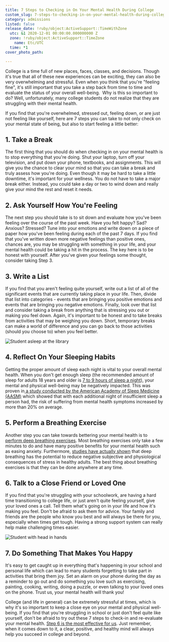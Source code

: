 ```yaml
---
title: 7 Steps to Checking in On Your Mental Health During College
custom_slug: 7-steps-to-checking-in-on-your-mental-health-during-college
category: admissions
listed: false
release_date: !ruby/object:ActiveSupport::TimeWithZone
  utc: &1 2020-12-01 00:00:00.000000000 Z
  zone: !ruby/object:ActiveSupport::TimeZone
    name: Etc/UTC
  time: *1
cover_photo_path: 

---
```

College is a time full of new places, faces, classes, and decisions. Though it's true that all of these new experiences can be exciting, they can also be very overwhelming and stressful. Even when you think that you're "feeling fine", it's still important that you take a step back from time to time and evaluate the status of your overall well-being.  Why is this so important to do? Well, unfortunately, many college students do not realize that they are struggling with their mental health.

If you find that you're overwhelmed, stressed out, feeling down, or are just not feeling like yourself, here are 7 steps you can take to not only check on your mental state of being, but also to start feeling a little better:

## 1. Take a Break
The first thing that you should do when checking in on your mental health is to stop everything that you're doing. Shut your laptop, turn off your television, and put down your phone, textbooks, and assignments. This will give you the chance to clear your mind so that you can take a break and truly assess how you're doing. Even though it may be hard to take a little downtime, it's important for your wellness. You do not have to take a major break either. Instead, you could take a day or two to wind down and really give your mind the rest and reset it needs. 

## 2. Ask Yourself How You're Feeling
The next step you should take is to sit down and evaluate how you've been feeling over the course of the past week. Have you felt happy? Sad? Anxious? Stressed? Tune into your emotions and write down on a piece of paper how you've been feeling during each of the past 7 days. If you find that you've written down more negative feelings than positive ones, chances are, you may be struggling with something in your life, and your mental health could be taking a hit in the process. The key here is to be honest with yourself. After you've given your feelings some thought, consider taking Step 3.  

## 3. Write a List
If you find that you aren't feeling quite yourself, write out a list of all of the significant events that are currently taking place in your life. Then, divide that list into categories - events that are bringing you positive emotions and events that are bringing you negative emotions. Finally, look over that list and consider taking a break from anything that is stressing you out or making you feel down. Again, it's important to be honest and to take breaks from activities that may be weighing you down. Short, temporary breaks can make a world of difference and you can go back to those activities (should you choose to) when you feel better.

![Student asleep at the library](https://res.cloudinary.com/makeschool/image/upload/v1606928548/Blog/Image_2_-_Mental_Health_Article.jpg "Student asleep at the library")

## 4. Reflect On Your Sleeping Habits
Getting the proper amount of sleep each night is vital to your overall mental health. When you don't get enough sleep (the recommended amount of sleep for adults 18 years and older is [7 to 9 hours of sleep a night](https://www.mayoclinic.org/healthy-lifestyle/adult-health/expert-answers/how-many-hours-of-sleep-are-enough/faq-20057898)), your mental and physical well-being may be negatively impacted. This was proven in[ a study conducted by the American Academy of Sleep Medicine (AASM)](https://aasm.org/insufficient-sleep-college-student-athletes/) which showed that with each additional night of insufficient sleep a person had, the risk of suffering from mental health symptoms increased by more than 20% on average.

## 5. Perform a Breathing Exercise
Another step you can take towards bettering your mental health is to [perform deep breathing exercises](https://www.nhs.uk/conditions/stress-anxiety-depression/ways-relieve-stress/). Most breathing exercises only take a few minutes to do and have many positive benefits for your mental health such as easing anxiety. Furthermore, [studies have actually shown](https://www.ncbi.nlm.nih.gov/pmc/articles/PMC5455070/) that deep breathing has the potential to reduce negative subjective and physiological consequences of stress in healthy adults. The best thing about breathing exercises is that they can be done anywhere at any time.

## 6. Talk to a Close Friend or Loved One
If you find that you're struggling with your schoolwork, are having a hard time transitioning to college life, or just aren't quite feeling yourself, give your loved ones a call. Tell them what's going on in your life and how it's making you feel. Don't be afraid to ask them for advice. Your family and friends are the people who know you best and will always be there for you, especially when times get tough. Having a strong support system can really help make challenging times easier.

![Student with head in hands](https://res.cloudinary.com/makeschool/image/upload/v1606928549/Blog/Image_3_-_Mental_Health_Article.jpg "Student with head in hands")

## 7. Do Something That Makes You Happy
It's easy to get caught up in everything that's happening in your school and personal life which can lead to many students forgetting to take part in activities that bring them joy. Set an alarm on your phone during the day as a reminder to go out and do something you love such as exercising, painting, cooking, writing, doing a puzzle, or even talking to your loved ones on the phone. Trust us, your mental health will thank you!

College (and life in general) can be extremely stressful at times, which is why it's so important to keep a close eye on your mental and physical well-being. If you find that you're struggling in school or just don't feel quite like yourself, don't be afraid to try out these 7 steps to check-in and re-evaluate your mental health. [Step 6 is the most effective for us](https://www.makeschool.com/blog/4-tips-for-making-friends-in-college). Just remember, when it comes down to it, a clear, positive, and healthy mind will always help you succeed in college and beyond.